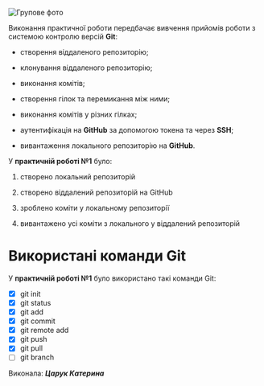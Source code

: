 ![Групове фото](https://media.ztu.edu.ua/wp-content/uploads/2020/02/Group-6-1-1536x465.png)

Виконання практичної роботи передбачає вивчення прийомів роботи з системою контролю версій **Git**:


* створення віддаленого репозиторію;
  
* клонування віддаленого репозиторію;
  
* виконання комітів;
  
* створення гілок та перемикання між ними;
  
* виконання комітів у різних гілках;
  
* аутентифікація на **GitHub** за допомогою токена та через **SSH**;
  
* вивантаження локального репозиторію на **GitHub**.


У **практичній роботі №1** було:

1. створено локальний репозиторій

1. створено віддалений репозиторій на GitHub

1. зроблено коміти у локальному репозиторії

1. вивантажено усі коміти з локального у віддалений репозиторій


# Використані команди Git

У **практичній роботі №1** було використано такі команди Git:

- [x] git init
- [x] git status
- [x] git add
- [x] git commit
- [x] git remote add
- [x] git push
- [x] git pull
- [ ] git branch 

Виконала: ***Царук Катерина***
